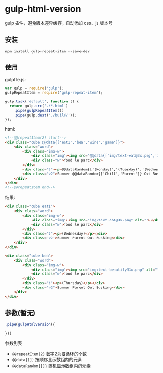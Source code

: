 # gulp-html-version

gulp 插件，避免版本差异缓存，自动添加 css、js 版本号


## 安装

    npm install gulp-repeat-item --save-dev


## 使用

gulpfile.js:

```js
var gulp = require('gulp');
gulpRepeatItem = require('gulp-repeat-item');

gulp.task('default', function () {
  return gulp.src('./*.html')
    .pipe(gulpRepeatItem())
    .pipe(gulp.dest('./build/'));
});

```

html:

```html
<!--@@repeatItem(2) start-->
<div class="cube @@data{['eat1','bea','wine','game']}">
    <div class="word">
        <div class="img-w">
            <div class="img"><img src="@@data{['img/text-eat@3x.png','img/text-beautify@3x.png','img/text-drink@3x.png','img/text-game@3x.png']}" alt=""></div>
            <div class="w">food le parc</div>
        </div>
        <div class="t"><p>@@dataRandom{['(Monday)','(Tuesday)','(Wednesday)','(Thursday)','(Friday)','(Saturday)','(Sunday)']}</p></div>
        <div class="w2">Summer @@dataRandom{['Chill','Parent']} Out Busking</div>
    </div>
</div>
<!--@@repeatItem end-->
```

结果:

```html
<div class="cube eat1">
    <div class="word">
        <div class="img-w">
            <div class="img"><img src="img/text-eat@3x.png" alt=""></div>
            <div class="w">food le parc</div>
        </div>
        <div class="t"><p>(Wednesday)</p></div>
        <div class="w2">Summer Parent Out Busking</div>
    </div>
</div>

<div class="cube bea">
    <div class="word">
        <div class="img-w">
            <div class="img"><img src="img/text-beautify@3x.png" alt=""></div>
            <div class="w">food le parc</div>
        </div>
        <div class="t"><p>(Thursday)</p></div>
        <div class="w2">Summer Parent Out Busking</div>
    </div>
</div>
```

## 参数(暂无)

```js
.pipe(gulpHtmlVersion({
    
}))
```

参数列表

 * `@@repeatItem(2)` 数字2为要循环的个数
 * `@@data{[]}` 按顺序显示数组内的元素
 * `@@dataRandom{[]}` 随机显示数组内的元素
